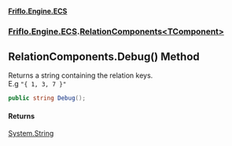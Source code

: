 #### [Friflo.Engine.ECS](index.md 'index')
### [Friflo.Engine.ECS](Friflo.Engine.ECS.md 'Friflo.Engine.ECS').[RelationComponents&lt;TComponent&gt;](RelationComponents_TComponent_.md 'Friflo.Engine.ECS.RelationComponents<TComponent>')

## RelationComponents<TComponent>.Debug() Method

Returns a string containing the relation keys.<br/>E.g `"{ 1, 3, 7 }"`

```csharp
public string Debug();
```

#### Returns
[System.String](https://docs.microsoft.com/en-us/dotnet/api/System.String 'System.String')